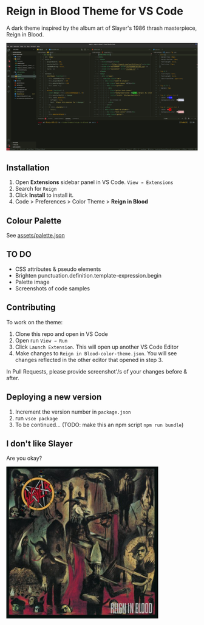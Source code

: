 # Reign in Blood Theme for VS Code

A dark theme inspired by the album art of Slayer's 1986 thrash masterpiece, Reign in Blood.

![Screenshot](https://github.com/chapmandu/reign-in-blood-vscode-theme/raw/main/assets/screenshot.png)

## Installation

1. Open **Extensions** sidebar panel in VS Code. `View → Extensions`
2. Search for `Reign`
3. Click **Install** to install it.
4. Code > Preferences > Color Theme > **Reign in Blood**

## Colour Palette

See [assets/palette.json](https://github.com/chapmandu/reign-in-blood-vscode-theme/blob/main/assets/palette.json)

## TO DO

- CSS attributes & pseudo elements
- Brighten punctuation.definition.template-expression.begin
- Palette image
- Screenshots of code samples

## Contributing

To work on the theme:

1. Clone this repo and open in VS Code
2. Open run `View → Run`
3. Click `Launch Extension`. This will open up another VS Code Editor
4. Make changes to `Reign in Blood-color-theme.json`. You will see changes reflected in the other editor that opened in step 3.

In Pull Requests, please provide screenshot'/s of your changes before & after.

## Deploying a new version

1. Increment the version number in `package.json`
2. run `vsce package`
3. To be continued... (TODO: make this an npm script `npm run bundle`)

## I don't like Slayer

Are you okay?

![Reign in Blood](https://github.com/chapmandu/reign-in-blood-vscode-theme/raw/main/assets/Reign_in_blood_-_slayer_-_1986.png)
